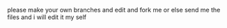 please make your own branches and edit  and fork me or else send me the files and i will edit it my self

